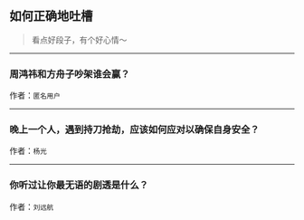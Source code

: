 ## 如何正确地吐槽

> 看点好段子，有个好心情～


 
---

### 周鸿祎和方舟子吵架谁会赢？

> 


作者：`匿名用户`

---

### 晚上一个人，遇到持刀抢劫，应该如何应对以确保自身安全？

> 


作者：`杨光`

---

### 你听过让你最无语的剧透是什么？

> 


作者：`刘远航`